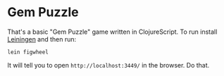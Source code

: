 # Gem Puzzle

That's a basic "Gem Puzzle" game written in ClojureScript. To run install
[Leiningen](http://leiningen.org/#install) and then run:

```
lein figwheel
```

It will tell you to open `http://localhost:3449/` in the browser. Do that.
